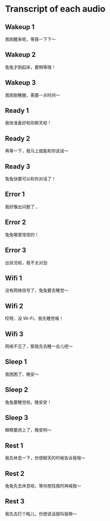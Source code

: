# Transcript of each audio

## Wakeup 1

我刚醒来呢，等我一下下～

## Wakeup 2

兔兔才刚起床，要稍等哦！


## Wakeup 3

我刚刚睡醒，需要一点时间～

## Ready 1

我快准备好和你聊天啦！

## Ready 2


再等一下，我马上就能和你说话～

## Ready 3


兔兔快要可以和你对话了！

## Error 1

我好像出问题了…

## Error 2


兔兔哪里怪怪的！

## Error 3


出状况啦，我不太对劲 

## Wifi 1

没有网络信号了，兔兔要去睡觉～

## Wifi 2


哎呀，没 Wi-Fi，我先睡觉咯！

## Wifi 3


网络不见了，那我先去睡一会儿吧～

## Sleep 1

我困困了，晚安～

## Sleep 2


兔兔要睡觉啦，晚安安！

## Sleep 3


眼睛要闭上了，晚安哟～

## Rest 1

我先休息一下，你想聊天的时候告诉我哦～


## Rest 2


兔兔先去休息啦，等你想找我时再喊我～


## Rest 3


我先去打个盹儿，你想说话就叫我嘛～